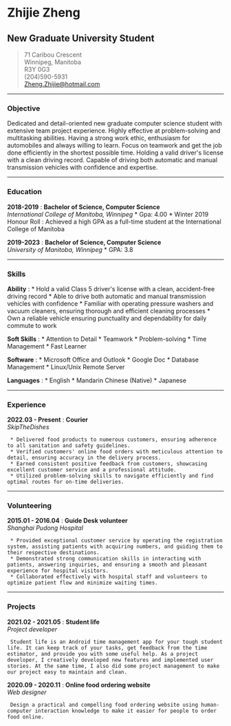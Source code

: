 # Zhijie Zheng
## New Graduate University Student


> 71 Caribou Crescent       
> Winnipeg, Manitoba    
> R3Y 0G3       
> (204)590-5931     
> Zheng.Zhijie@hotmail.com 
 
-----
### Objective
Dedicated and detail-oriented new graduate computer science student with extensive team project experience. Highly effective at problem-solving and multitasking abilities. Having a strong work ethic, enthusiasm for automobiles and always willing to learn. Focus on teamwork and get the job done efficiently in the shortest possible time. Holding a valid driver's license with a clean driving record. Capable of driving both automatic and manual transmission vehicles with confidence and expertise.

-----
### Education
**2018-2019**
:    **Bachelor of Science, Computer Science**<br />
     *International College of Manitoba, Winnipeg*
     * Gpa: 4.00
     * Winter 2019 Honour Roll
     : Achieved a high GPA as a full-time student at the International College of Manitoba

**2019-2023**
:    **Bachelor of Science, Computer Science**<br />
     *University of Manitoba, Winnipeg*
     * GPA: 3.8
    
-----
### Skills
**Ability**
:    *   Hold a valid Class 5 driver's license with a clean, accident-free driving record
     *   Able to drive both automatic and manual transmission vehicles with confidence 
     *   Familiar with operating pressure washers and vacuum cleaners, ensuring thorough and efficient cleaning processes
     *   Own a reliable vehicle ensuring punctuality and dependability for daily commute to work
     
**Soft Skills**
:    *   Attention to Detail
     *   Teamwork
     *   Problem-solving
     *   Time Management
     *   Fast Learner
     
**Software**
:    *  Microsoft Office and Outlook
     *  Google Doc
     *  Database Management
     *  Linux/Unix Remote Server
     
**Languages**
:    *  English
     *  Mandarin Chinese (Native)
     *  Japanese

----- 
### Experience
**2022.03 - Present**
:    **Courier**<br />
     *SkipTheDishes*
     
     * Delivered food products to numerous customers, ensuring adherence to all sanitation and safety guidelines.
     * Verified customers' online food orders with meticulous attention to detail, ensuring accuracy in the delivery process.
     * Earned consistent positive feedback from customers, showcasing excellent customer service and a professional attitude.
     * Utilized problem-solving skills to navigate efficiently and find optimal routes for on-time deliveries.
     
-----
### Volunteering
**2015.01 - 2016.04**
:    **Guide Desk volunteer**<br />
     *Shanghai Pudong Hospital*

     * Provided exceptional customer service by operating the registration system, assisting patients with acquiring numbers, and guiding them to their respective destinations.
     * Demonstrated strong communication skills in interacting with patients, answering inquiries, and ensuring a smooth and pleasant experience for hospital visitors.
     * Collaborated effectively with hospital staff and volunteers to optimize patient flow and minimize waiting times.
    
-----
### Projects
**2021.02 - 2021.05**
:    **Student life**<br />
     *Project developer*

     Student life is an Android time management app for your tough student life. It can keep track of your tasks, get feedback from the time estimator, and provide you with some useful help. As a project developer, I creatively developed new features and implemented user stories. At the same time, I also did some project management to make our project easy to maintain and clean.

**2020.09 - 2020.11**
:    **Online food ordering website**<br />
     *Web designer*

     Design a practical and compelling food ordering website using human-computer interaction knowledge to make it easier for people to order food online.
